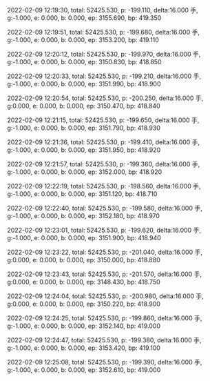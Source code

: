 2022-02-09 12:19:30, total: 52425.530, p: -199.110, delta:16.000 手, g:-1.000, e: 0.000, b: 0.000, ep: 3155.690, bp: 419.350

2022-02-09 12:19:51, total: 52425.530, p: -199.680, delta:16.000 手, g:-1.000, e: 0.000, b: 0.000, ep: 3153.200, bp: 419.110

2022-02-09 12:20:12, total: 52425.530, p: -199.970, delta:16.000 手, g:-1.000, e: 0.000, b: 0.000, ep: 3150.830, bp: 418.850

2022-02-09 12:20:33, total: 52425.530, p: -199.210, delta:16.000 手, g:-1.000, e: 0.000, b: 0.000, ep: 3151.990, bp: 418.900

2022-02-09 12:20:54, total: 52425.530, p: -200.250, delta:16.000 手, g:0.000, e: 0.000, b: 0.000, ep: 3150.470, bp: 418.840

2022-02-09 12:21:15, total: 52425.530, p: -199.650, delta:16.000 手, g:-1.000, e: 0.000, b: 0.000, ep: 3151.790, bp: 418.930

2022-02-09 12:21:36, total: 52425.530, p: -199.410, delta:16.000 手, g:-1.000, e: 0.000, b: 0.000, ep: 3151.950, bp: 418.920

2022-02-09 12:21:57, total: 52425.530, p: -199.360, delta:16.000 手, g:-1.000, e: 0.000, b: 0.000, ep: 3152.000, bp: 418.920

2022-02-09 12:22:19, total: 52425.530, p: -198.560, delta:16.000 手, g:-1.000, e: 0.000, b: 0.000, ep: 3151.120, bp: 418.710

2022-02-09 12:22:40, total: 52425.530, p: -199.580, delta:16.000 手, g:-1.000, e: 0.000, b: 0.000, ep: 3152.180, bp: 418.970

2022-02-09 12:23:01, total: 52425.530, p: -199.620, delta:16.000 手, g:-1.000, e: 0.000, b: 0.000, ep: 3151.900, bp: 418.940

2022-02-09 12:23:22, total: 52425.530, p: -201.040, delta:16.000 手, g:0.000, e: 0.000, b: 0.000, ep: 3150.000, bp: 418.880

2022-02-09 12:23:43, total: 52425.530, p: -201.570, delta:16.000 手, g:0.000, e: 0.000, b: 0.000, ep: 3148.430, bp: 418.750

2022-02-09 12:24:04, total: 52425.530, p: -200.980, delta:16.000 手, g:0.000, e: 0.000, b: 0.000, ep: 3150.220, bp: 418.900

2022-02-09 12:24:25, total: 52425.530, p: -199.860, delta:16.000 手, g:-1.000, e: 0.000, b: 0.000, ep: 3152.140, bp: 419.000

2022-02-09 12:24:47, total: 52425.530, p: -199.380, delta:16.000 手, g:-1.000, e: 0.000, b: 0.000, ep: 3153.420, bp: 419.100

2022-02-09 12:25:08, total: 52425.530, p: -199.390, delta:16.000 手, g:-1.000, e: 0.000, b: 0.000, ep: 3152.610, bp: 419.000